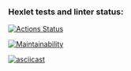 ### Hexlet tests and linter status:
[![Actions Status](https://github.com/deletevochrome/backend-project-44/workflows/hexlet-check/badge.svg)](https://github.com/deletevochrome/backend-project-44/actions)

[![Maintainability](https://api.codeclimate.com/v1/badges/3cce683274e9e1bf4885/maintainability)](https://codeclimate.com/github/deletevochrome/backend-project-44/maintainability)

[![asciicast](https://asciinema.org/a/xFmHzLo8QtF7upe64hKhTVi6r.svg)](https://asciinema.org/a/xFmHzLo8QtF7upe64hKhTVi6r)